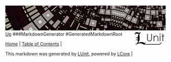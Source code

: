 ![](../Content/LUnit-banner-small.png "")
[<img style="float: right;" src="../Content/LUnit-logo-small.png">](../../README.md)
[Up](MarkdownGenerator.md)
###MarkdownGenerator
#GeneratedMarkdownRoot

[Home](../../README.md) | [Table of Contents](../../TableOfContents.md) | 


This markdown was generated by [LUnit](https://github.com/CodeSingularity/LUnit), powered by [LCore](https://github.com/CodeSingularity/LCore) | 

